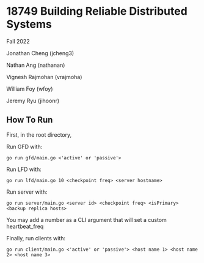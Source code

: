 # 18749 Building Reliable Distributed Systems

Fall 2022

Jonathan Cheng (jcheng3)

Nathan Ang (nathanan)

Vignesh Rajmohan (vrajmoha)

William Foy (wfoy)

Jeremy Ryu (jihoonr) 

## How To Run

First, in the root directory, 

Run GFD with:

`go run gfd/main.go <'active' or 'passive'>`

Run LFD with:

`go run lfd/main.go 10 <checkpoint freq> <server hostname>`

Run server with:

`go run server/main.go <server id> <checkpoint freq> <isPrimary> <backup replica hosts>`

You may add a number as a CLI argument that will set a custom heartbeat_freq

Finally, run clients with: 

`go run client/main.go <'active' or 'passive'> <host name 1> <host name 2> <host name 3>`

